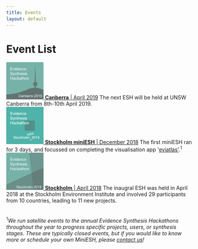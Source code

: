 ```yaml
---
title: Events
layout: default
---
```

# Event List
<div style="clearpara">
  <a href="/events/2019-04-canberra.html">
    <img class="eshimg" width="100" height="100" src="/assets/images/ESH_logo_canberra2019.png" alt="ESH Canberra 2019"/>
  </a><a href="/events/2019-04-canberra.html"><b>Canberra</b> | April 2019</a>  
  The next ESH will be held at UNSW Canberra from 8th-10th April 2019.  
</div>

<div style="clearpara">
  <a href="/events/2018-12-stockholm-mini.html">
    <img class="eshimg" width="100" height="100" src="/assets/images/ESH_logo_stockholm_mini2018.png" alt="ESH Stockholm mini 2018"/>
  </a><a href="/events/2018-12-stockholm-mini.html"><b>Stockholm miniESH</b> | December 2018</a>   
  The first miniESH ran for 3 days, and focussed on completing the visualisation app '<a href="https://github.com/ESHackathon/eviatlas">eviatlas'</a>.<sup>1</sup>  
</div>

<div style="clearpara">
  <a href="/events/2018-04-stockholm.html">
    <img class="eshimg" width="100" height="100" src="/assets/images/ESH_logo_stockholm2018.png" alt="ESH Stockholm 2018"/>
  </a><a href="/events/2018-04-stockholm.html"><b>Stockholm</b> | April 2018</a>  
  The inaugral ESH was held in April 2018 at the Stockholm Environment Institute and involved 29 participants from 10 countries, leading to 11 new projects.  
</div>

<br>
<br>
<sup>1</sup><em>We run satellite events to the annual Evidence Synthesis Hackathons throughout the year to progress specific projects, users, or synthesis stages. These are typically closed events, but if you would like to know more or schedule your own MiniESH, please <a href="mailto:eshackathon@gmail.com">contact us</a>!</em>